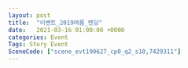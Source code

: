 ```yaml
---
layout: post
title:  "이벤트_2019여름_엔딩"
date:   2021-03-16 01:00:00 +0000
categories: Event
Tags: Story Event
SceneCode: ["scene_evt190627_cp0_q2_s10,7429311"]
---
```

